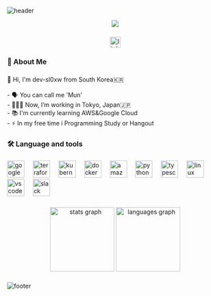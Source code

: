 ![header](https://capsule-render.vercel.app/api?type=Waving&color=0058aa&height=150&section=header&text=&fontSize=90)

<div align="center">
  <img src="https://media0.giphy.com/media/v1.Y2lkPTc5MGI3NjExY2J0NzVncDV3eTkyZjBmNXlhaTA5aWl0c3d2MzNra2o3dnp6c2I5aiZlcD12MV9pbnRlcm5hbF9naWZfYnlfaWQmY3Q9Zw/wC4bY1u3IVPUc/giphy.gif"  />
</div>

###

<div align="center">
  <img src="https://img.shields.io/static/v1?message=LinkedIn&logo=linkedin&label=&color=0077B5&logoColor=white&labelColor=&style=for-the-badge" height="25" alt="linkedin logo"  />
</div>

###

<h3 align="left">🔭 About Me</h3>

###

<p align="left">👋 Hi, I'm dev-sl0xw from South Korea🇰🇷<br><br>- 🗣️ You can call me 'Mun'<br>- 🧑🏻‍💻 Now, I’m working in Tokyo, Japan🇯🇵<br>- 📚 I'm currently learning AWS&Google Cloud<br>- ⚡ In my free time i Programming Study or Hangout</p>

###

<h3 align="left">🛠 Language and tools</h3>

###

<div align="left">
  <img src="https://cdn.jsdelivr.net/gh/devicons/devicon/icons/googlecloud/googlecloud-original.svg" height="40" alt="googlecloud logo"  />
  <img width="12" />
  <img src="https://cdn.jsdelivr.net/gh/devicons/devicon/icons/terraform/terraform-original.svg" height="40" alt="terraform logo"  />
  <img width="12" />
  <img src="https://cdn.jsdelivr.net/gh/devicons/devicon/icons/kubernetes/kubernetes-plain.svg" height="40" alt="kubernetes logo"  />
  <img width="12" />
  <img src="https://cdn.jsdelivr.net/gh/devicons/devicon/icons/docker/docker-plain-wordmark.svg" height="40" alt="docker logo"  />
  <img width="12" />
  <img src="https://cdn.jsdelivr.net/gh/devicons/devicon/icons/amazonwebservices/amazonwebservices-line-wordmark.svg" height="40" alt="amazonwebservices logo"  />
  <img width="12" />
  <img src="https://cdn.jsdelivr.net/gh/devicons/devicon/icons/python/python-original.svg" height="40" alt="python logo"  />
  <img width="12" />
  <img src="https://cdn.jsdelivr.net/gh/devicons/devicon/icons/typescript/typescript-original.svg" height="40" alt="typescript logo"  />
  <img width="12" />
  <img src="https://cdn.jsdelivr.net/gh/devicons/devicon/icons/linux/linux-original.svg" height="40" alt="linux logo"  />
  <img width="12" />
  <img src="https://cdn.jsdelivr.net/gh/devicons/devicon/icons/vscode/vscode-original.svg" height="40" alt="vscode logo"  />
  <img width="12" />
  <img src="https://cdn.jsdelivr.net/gh/devicons/devicon/icons/slack/slack-original.svg" height="40" alt="slack logo"  />
</div>

###

<div align="center">
  <img src="https://github-readme-stats.vercel.app/api?username=dev-sl0xw&hide_title=false&hide_rank=false&show_icons=true&include_all_commits=true&count_private=true&disable_animations=false&theme=dracula&locale=en&hide_border=false&order=1" height="150" alt="stats graph"  />
  <img src="https://github-readme-stats.vercel.app/api/top-langs?username=dev-sl0xw&locale=en&hide_title=false&layout=compact&card_width=320&langs_count=5&theme=dracula&hide_border=false&order=2" height="150" alt="languages graph"  />
</div>

###

![footer](https://capsule-render.vercel.app/api?type=Waving&color=0058aa&height=150&section=footer&text=&fontSize=90)


